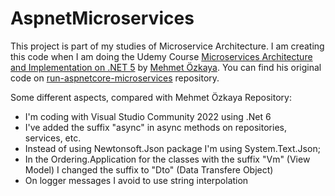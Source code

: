 # AspnetMicroservices

This project is part of my studies of Microservice Architecture. I am creating this code when I am doing the Udemy Course [Microservices Architecture and Implementation on .NET 5](https://www.udemy.com/course/microservices-architecture-and-implementation-on-dotnet/) by [Mehmet Özkaya](https://github.com/mehmetozkaya). You can find his original code on [run-aspnetcore-microservices](https://github.com/aspnetrun/run-aspnetcore-microservices) repository.

Some different aspects, compared with Mehmet Özkaya Repository:

- I'm coding with Visual Studio Community 2022 using .Net 6
- I've added the suffix "async" in async methods on repositories, services, etc.
- Instead of using Newtonsoft.Json package I'm using System.Text.Json;
- In the Ordering.Application for the classes with the suffix "Vm" (View Model) I changed the suffix to "Dto" (Data Transfere Object)
- On logger messages I avoid to use string interpolation
